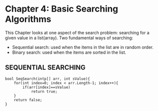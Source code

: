 # Chapter 4: Basic Searching Algorithms
This Chapter looks at one aspect of the search problem: searching for a given value in a list(array).
Two fundamental ways of searching: 
* Sequential search: used when the items in the list are in random order.
* Binary search: used when the items are sorted in the list.
## SEQUENTIAL SEARCHING
```CSharp
bool SeqSearch(intp[] arr, int sValue){
    for(int index=0; index < arr.Length-1; index++){
        if(arr[index]==sValue)
            return true; 
    }
    return false;
}
```
